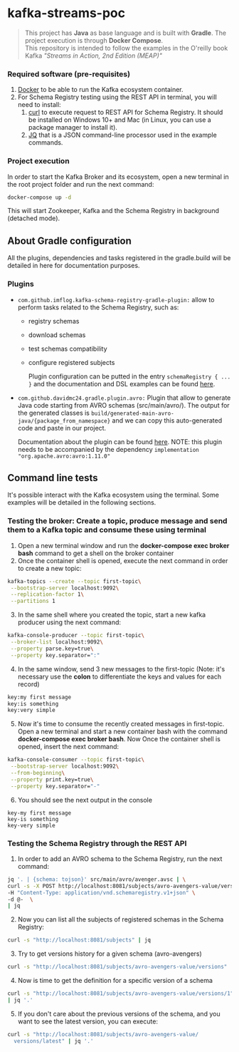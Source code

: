 # kafka-streams-poc
> This project has **Java** as base language and is built with **Gradle**. The project execution is through **Docker Compose**.<br />
This repository is intended to follow the examples in the O'reilly book Kafka _"Streams in Action, 2nd Edition (MEAP)"_

### Required software (pre-requisites)
1. [Docker](https://docs.docker.com/get-docker/) to be able to run the Kafka ecosystem container. 
2. For Schema Registry testing using the REST API in terminal, you will need to install:
   1. [curl](https://curl.se/) to execute request to REST API for Schema Registry. It should be installed 
   on Windows 10+ and Mac (in Linux, you can use a package manager to install it).
   2. [JQ](https://stedolan.github.io/jq/) that is a JSON command-line processor used in the example commands.

### Project execution
In order to start the Kafka Broker and its ecosystem, open a new terminal in the root project folder and run the next command:

```bash
docker-compose up -d
```

This will start Zookeeper, Kafka and the Schema Registry in background (detached mode).

## About Gradle configuration
All the plugins, dependencies and tasks registered in the gradle.build will be detailed in here for documentation purposes.

### Plugins
- `com.github.imflog.kafka-schema-registry-gradle-plugin:` allow to perform tasks related to the Schema Registry, such as:
  - registry schemas
  - download schemas
  - test schemas compatibility
  - configure registered subjects

    Plugin configuration can be putted in the entry `schemaRegistry { ... }` and the documentation and DSL examples can be found [here](https://github.com/ImFlog/schema-registry-plugin).

- `com.github.davidmc24.gradle.plugin.avro:` Plugin that allow to generate Java code starting from AVRO schemas (src/main/avro/). The output for the generated classes is `build/generated-main-avro-java/{package_from_namespace}` and we can copy this auto-generated code and paste in our project.<br/>

    Documentation about the plugin can be found [here](https://github.com/davidmc24/gradle-avro-plugin).
    NOTE: this plugin needs to be accompanied by the dependency `implementation "org.apache.avro:avro:1.11.0"`
    
## Command line tests
It's possible interact with the Kafka ecosystem using the terminal. Some examples will be detailed in the following sections.

### Testing the broker: Create a topic, produce message and send them to a Kafka topic and consume these using terminal
1. Open a new terminal window and run the **docker-compose exec broker bash** command to get a shell on the broker container 
2. Once the container shell is opened, execute the next command in order to create a new topic:
```bash
kafka-topics --create --topic first-topic\
 --bootstrap-server localhost:9092\
 --replication-factor 1\
 --partitions 1
```
3. In the same shell where you created the topic, start a new kafka producer using the next command:
```bash
kafka-console-producer --topic first-topic\
 --broker-list localhost:9092\
 --property parse.key=true\
 --property key.separator=":"
```
4. In the same window, send 3 new messages to the first-topic (Note: it's necessary use the __colon__ to differentiate the keys and values for each record)
```bash
key:my first message
key:is something
key:very simple
```
5. Now it's time to consume the recently created messages in first-topic. Open a new terminal and start a new container bash with the command **docker-compose exec broker bash**. Now
Once the container shell is opened, insert the next command:
```bash
kafka-console-consumer --topic first-topic\
 --bootstrap-server localhost:9092\
 --from-beginning\
 --property print.key=true\
 --property key.separator="-"
```
6. You should see the next output in the console

```
key-my first message
key-is something
key-very simple
```

### Testing the Schema Registry through the REST API
1. In order to add an AVRO schema to the Schema Registry, run the next command:
```bash
jq '. | {schema: tojson}' src/main/avro/avenger.avsc | \
curl -s -X POST http://localhost:8081/subjects/avro-avengers-value/versions\
-H "Content-Type: application/vnd.schemaregistry.v1+json" \
-d @-  \
| jq
```

2. Now you can list all the subjects of registered schemas in the Schema Registry:
```bash
curl -s "http://localhost:8081/subjects" | jq
```

3. Try to get versions history for a given schema (avro-avengers)
```bash
curl -s "http://localhost:8081/subjects/avro-avengers-value/versions" | jq
```

4. Now is time to get the definition for a specific version of a schema
```bash
curl -s "http://localhost:8081/subjects/avro-avengers-value/versions/1"\
| jq '.'
```

5. If you don't care about the previous versions of the schema, and you want to see the latest version, you can execute:
```bash
curl -s "http://localhost:8081/subjects/avro-avengers-value/
  versions/latest" | jq '.'
```
